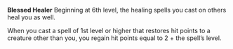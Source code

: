 __**Blessed Healer**__
Beginning at 6th level, the healing spells you cast on others heal you as well. 

When you cast a spell of 1st level or higher that restores hit points to a creature other than you, you regain hit points equal to 2 + the spell’s level.
